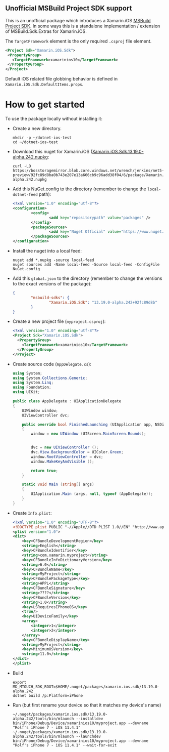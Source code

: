 ## Unofficial MSBuild Project SDK support

 This is an unofficial package which introduces a Xamarin.iOS [MSBuild Project SDK](https://docs.microsoft.com/en-us/visualstudio/msbuild/how-to-use-project-sdk).
 In some ways this is a standalone implementation / extension of MSBuild.Sdk.Extras for Xamarin.iOS.

 The `TargetFramework` element is the only required `.csproj` file element.

 ```xml
<Project Sdk="Xamarin.iOS.Sdk">
  <PropertyGroup>
    <TargetFramework>xamarinios10</TargetFramework>
  </PropertyGroup>
</Project>
 ```

Default iOS related file globbing behavior is defined in `Xamarin.iOS.Sdk.DefaultItems.props`.

# How to get started

To use the package locally without installing it:

* Create a new directory.

    ```shell
    mkdir -p ~/dotnet-ios-test
    cd ~/dotnet-ios-test
    ```

* Download this nuget for Xamarin.iOS ([Xamarin.iOS.Sdk.13.19.0-alpha.242.nupkg][1]:

    ```shell
    curl -LO https://bosstoragemirror.blob.core.windows.net/wrench/jenkins/net5-preview/92fc89d8ba0b743e207e13a666cb9c96add38f04/6/package/Xamarin.iOS.Sdk.13.19.0-alpha.242.nupkg
    ```

* Add this NuGet.config to the directory (remember to change the `local-dotnet-feed` path):

    ```xml
    <?xml version="1.0" encoding="utf-8"?>
    <configuration>
            <config>
                    <add key="repositorypath" value="packages" />
            </config>
            <packageSources>
                    <add key="Nuget Official" value="https://www.nuget.org/api/v2/" />
            </packageSources>
    </configuration>
    ```

* Install the nuget into a local feed:

    ```shell
    nuget add *.nupkg -source local-feed
    nuget sources add -Name local-feed -Source local-feed -ConfigFile NuGet.config
    ```

* Add this `global.json` to the directory (remember to change the versions to the exact versions of the package):

    ```json
    {
            "msbuild-sdks": {
                    "Xamarin.iOS.Sdk": "13.19.0-alpha.242+92fc89d8b"
            }
    }
    ```

* Create a new project file (`myproject.csproj`):

    ```xml
    <?xml version="1.0" encoding="utf-8"?>
    <Project Sdk="Xamarin.iOS.Sdk">
      <PropertyGroup>
        <TargetFramework>xamarinios10</TargetFramework>
      </PropertyGroup>
    </Project>
    ```

* Create source code (`AppDelegate.cs`):

    ```csharp
    using System;
    using System.Collections.Generic;
    using System.Linq;
    using Foundation;
    using UIKit;
    
    public class AppDelegate : UIApplicationDelegate
    {
    	UIWindow window;
    	UIViewController dvc;
    
    	public override bool FinishedLaunching (UIApplication app, NSDictionary options)
    	{
    		window = new UIWindow (UIScreen.MainScreen.Bounds);
    
    
    		dvc = new UIViewController ();
    		dvc.View.BackgroundColor = UIColor.Green;
    		window.RootViewController = dvc;
    		window.MakeKeyAndVisible ();
    
    		return true;
    	}
    
    	static void Main (string[] args)
    	{
    		UIApplication.Main (args, null, typeof (AppDelegate));
    	}
    }
    ```

* Create `Info.plist`:

    ```xml
    <?xml version="1.0" encoding="UTF-8"?>
    <!DOCTYPE plist PUBLIC "-//Apple//DTD PLIST 1.0//EN" "http://www.apple.com/DTDs/PropertyList-1.0.dtd">
    <plist version="1.0">
    <dict>
    	<key>CFBundleDevelopmentRegion</key>
    	<string>English</string>
    	<key>CFBundleIdentifier</key>
    	<string>com.xamarin.myproject</string>
    	<key>CFBundleInfoDictionaryVersion</key>
    	<string>6.0</string>
    	<key>CFBundleName</key>
    	<string>MyProject</string>
    	<key>CFBundlePackageType</key>
    	<string>APPL</string>
    	<key>CFBundleSignature</key>
    	<string>????</string>
    	<key>CFBundleVersion</key>
    	<string>1.0</string>
    	<key>LSRequiresIPhoneOS</key>
    	<true/>
    	<key>UIDeviceFamily</key>
    	<array>
    		<integer>1</integer>
    		<integer>2</integer>
    	</array>
    	<key>CFBundleDisplayName</key>
    	<string>MyProject</string>
    	<key>MinimumOSVersion</key>
    	<string>11.0</string>
    </dict>
    </plist>
    ```

* Build

    ```shell
    export MD_MTOUCH_SDK_ROOT=$HOME/.nuget/packages/xamarin.ios.sdk/13.19.0-alpha.242
    dotnet build /p:Platform=iPhone
    ```

* Run (but first rename your device so that it matches my device's name)

    ```shell
    ~/.nuget/packages/xamarin.ios.sdk/13.19.0-alpha.242/tools/bin/mlaunch --installdev bin/iPhone/Debug/Device/xamarinios10/myproject.app --devname "Rolf's iPhone 7 - iOS 11.4.1"
    ~/.nuget/packages/xamarin.ios.sdk/13.19.0-alpha.242/tools/bin/mlaunch --launchdev bin/iPhone/Debug/Device/xamarinios10/myproject.app --devname "Rolf's iPhone 7 - iOS 11.4.1" --wait-for-exit
    ```

[1]: https://bosstoragemirror.blob.core.windows.net/wrench/jenkins/net5-preview/92fc89d8ba0b743e207e13a666cb9c96add38f04/6/package/Xamarin.iOS.Sdk.13.19.0-alpha.242.nupkg
